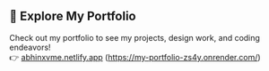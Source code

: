 ## 🚀 Explore My Portfolio
Check out my portfolio to see my projects, design work, and coding endeavors!  
👉 [abhinxvme.netlify.app](https://abhinxvme.netlify.app/) (https://my-portfolio-zs4y.onrender.com/)
